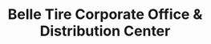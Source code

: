 ---
title: "Belle Tire Corporate Office & Distribution Center"
url: /allen-park/belle-tire-corporate-office-und-distribution-center/
shop: Reifen
---